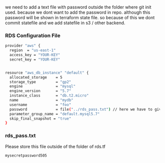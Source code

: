 we need to add a text file with password outside the folder where git init used. because we dont want to add the password in repo.
although this password will be shown in terraform state file. so because of this we dont commit statefile and we add statefile in s3 / other backend.
### RDS Configuration File
```sh
provider "aws" {
  region  = "us-east-1"
  access_key = "YOUR-KEY"
  secret_key = "YOUR-KEY"


resource "aws_db_instance" "default" {
  allocated_storage    = 5
  storage_type         = "gp2"
  engine               = "mysql"
  engine_version       = "5.7"
  instance_class       = "db.t2.micro"
  name                 = "mydb"
  username             = "foo"
  password             = file("../rds_pass.txt") // here we have to give the path of text file where pw saved.
  parameter_group_name = "default.mysql5.7"
  skip_final_snapshot = "true"
}
```
### rds_pass.txt

Please store this file outside of the folder of rds.tf 
```sh
mysecretpassword505
```
